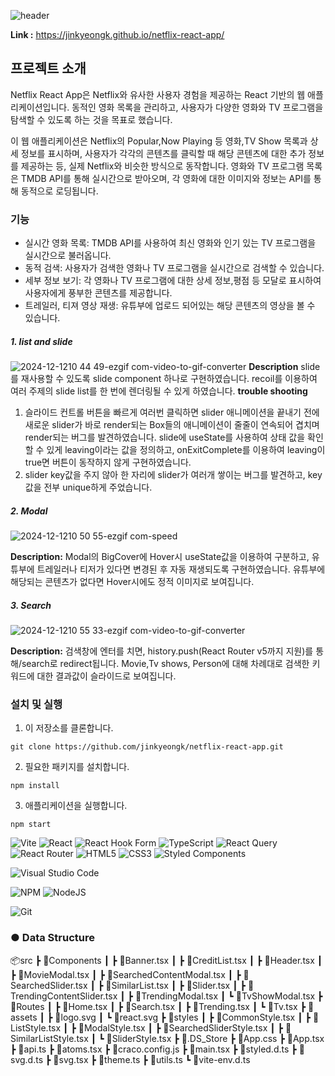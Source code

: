 ![header](https://capsule-render.vercel.app/api?type=venom&color=0:ff7f50,100:d50032&height=290&section=header&text=Netflix%20Clone&fontSize=90)

**Link :** https://jinkyeongk.github.io/netflix-react-app/

## 프로젝트 소개
Netflix React App은 Netflix와 유사한 사용자 경험을 제공하는 React 기반의 웹 애플리케이션입니다. 
동적인 영화 목록을 관리하고, 사용자가 다양한 영화와 TV 프로그램을 탐색할 수 있도록 하는 것을 목표로 했습니다.

이 웹 애플리케이션은 Netflix의 Popular,Now Playing 등 영화,TV Show 목록과 상세 정보를 표시하며, 사용자가 각각의 콘텐츠를 클릭할 때 해당 콘텐츠에 대한 추가 정보를 제공하는 등, 실제 Netflix와 비슷한 방식으로 동작합니다. 영화와 TV 프로그램 목록은 TMDB API를 통해 실시간으로 받아오며, 각 영화에 대한 이미지와 정보는 API를 통해 동적으로 로딩됩니다.


### 기능
* 실시간 영화 목록: TMDB API를 사용하여 최신 영화와 인기 있는 TV 프로그램을 실시간으로 불러옵니다.
* 동적 검색: 사용자가 검색한 영화나 TV 프로그램을 실시간으로 검색할 수 있습니다.
* 세부 정보 보기: 각 영화나 TV 프로그램에 대한 상세 정보,평점 등 모달로 표시하여 사용자에게 풍부한 콘텐츠를 제공합니다.
* 트레일러, 티져 영상 재생: 유튜부에 업로드 되어있는 해당 콘텐츠의 영상을 볼 수 있습니다.

##### 1. list and slide
![2024-12-1210 44 49-ezgif com-video-to-gif-converter](https://github.com/user-attachments/assets/b80f2186-89b0-45b6-9dbd-0600b9414f21)
**Description**
 slide를 재사용할 수 있도록 slide component 하나로 구현하였습니다.
 recoil를 이용하여 여러 주제의 slide list를 한 번에 렌더링될 수 있게 하였습니다. 
 **trouble shooting**
 1. 슬라이드 컨트롤 버튼을 빠르게 여러번 클릭하면 slider 애니메이션을 끝내기 전에 새로운 slider가 바로 render되는 Box들의 애니메이션이 줄줄이 연속되어 겹치며 render되는 버그를 발견하였습니다. slide에 useState를 사용하여 상태 값을 확인할 수 있게 leaving이라는 값을 정의하고, onExitComplete를 이용하여 leaving이 true면 버튼이 동작하지 않게 구현하였습니다.
 2. slider key값을 주지 않아 한 자리에 slider가 여러개 쌓이는 버그를 발견하고, key값을 전부 unique하게 주었습니다.

##### 2. Modal 
![2024-12-1210 50 55-ezgif com-speed](https://github.com/user-attachments/assets/2d517518-d143-4269-93e1-2a1c3fe44127)

**Description:**
Modal의 BigCover에 Hover시 useState값을 이용하여 구분하고, 유튜부에 트레일러나 티저가 있다면 변경된 후 자동 재생되도록 구현하였습니다. 
유튜부에 해당되는 콘텐츠가 없다면 Hover시에도 정적 이미지로 보여집니다.

##### 3. Search 
![2024-12-1210 55 33-ezgif com-video-to-gif-converter](https://github.com/user-attachments/assets/b598e595-613e-4a03-beae-ee2c32dfefd0)

**Description:**
검색창에 엔터를 치면, history.push(React Router v5까지 지원)를 통해/search로 redirect됩니다. 
Movie,Tv shows, Person에 대해 차례대로 검색한 키워드에 대한 결과값이 슬라이드로 보여집니다. 

### 설치 및 실행
1. 이 저장소를 클론합니다.

``` 
git clone https://github.com/jinkyeongk/netflix-react-app.git
 ```
 
2. 필요한 패키지를 설치합니다.

``` 
npm install
 ```
 
 3. 애플리케이션을 실행합니다.
``` 
npm start
 ```
 ![Vite](https://img.shields.io/badge/vite-%23646CFF.svg?style=for-the-badge&logo=vite&logoColor=white) ![React](https://img.shields.io/badge/react-%2320232a.svg?style=for-the-badge&logo=react&logoColor=%2361DAFB) ![React Hook Form](https://img.shields.io/badge/React%20Hook%20Form-%23EC5990.svg?style=for-the-badge&logo=reacthookform&log) ![TypeScript](https://img.shields.io/badge/typescript-%23007ACC.svg?style=for-the-badge&logo=typescript&logoColor=white) ![React Query](https://img.shields.io/badge/-React%20Query-FF4154?style=for-the-badge&logo=react%20query&logoColor=white) ![React Router](https://img.shields.io/badge/React_Router-CA4245?style=for-the-badge&logo=react-router&logoColor=white) ![HTML5](https://img.shields.io/badge/html5-%23E34F26.svg?style=for-the-badge&logo=html5&logoColor=white) ![CSS3](https://img.shields.io/badge/css3-%231572B6.svg?style=for-the-badge&logo=css3&logoColor=white) ![Styled Components](https://img.shields.io/badge/styled--components-DB7093?style=for-the-badge&logo=styled-components&logoColor=white)

![Visual Studio Code](https://img.shields.io/badge/Visual%20Studio%20Code-0078d7.svg?style=for-the-badge&logo=visual-studio-code&logoColor=white)

![NPM](https://img.shields.io/badge/NPM-%23CB3837.svg?style=for-the-badge&logo=npm&logoColor=white) ![NodeJS](https://img.shields.io/badge/node.js-6DA55F?style=for-the-badge&logo=node.js&logoColor=white)

![Git](https://img.shields.io/badge/git-%23F05033.svg?style=for-the-badge&logo=git&logoColor=white)


### ● Data Structure

📦src
 ┣ 📂Components
 ┃ ┣ 📜Banner.tsx
 ┃ ┣ 📜CreditList.tsx
 ┃ ┣ 📜Header.tsx
 ┃ ┣ 📜MovieModal.tsx
 ┃ ┣ 📜SearchedContentModal.tsx
 ┃ ┣ 📜SearchedSlider.tsx
 ┃ ┣ 📜SimilarList.tsx
 ┃ ┣ 📜Slider.tsx
 ┃ ┣ 📜TrendingContentSlider.tsx
 ┃ ┣ 📜TrendingModal.tsx
 ┃ ┗ 📜TvShowModal.tsx
 ┣ 📂Routes
 ┃ ┣ 📜Home.tsx
 ┃ ┣ 📜Search.tsx
 ┃ ┣ 📜Trending.tsx
 ┃ ┗ 📜Tv.tsx
 ┣ 📂assets
 ┃ ┣ 📜logo.svg
 ┃ ┗ 📜react.svg
 ┣ 📂styles
 ┃ ┣ 📜CommonStyle.tsx
 ┃ ┣ 📜ListStyle.tsx
 ┃ ┣ 📜ModalStyle.tsx
 ┃ ┣ 📜SearchedSliderStyle.tsx
 ┃ ┣ 📜SimilarListStyle.tsx
 ┃ ┗ 📜SliderStyle.tsx
 ┣ 📜.DS_Store
 ┣ 📜App.css
 ┣ 📜App.tsx
 ┣ 📜api.ts
 ┣ 📜atoms.tsx
 ┣ 📜craco.config.js
 ┣ 📜main.tsx
 ┣ 📜styled.d.ts
 ┣ 📜svg.d.ts
 ┣ 📜svg.tsx
 ┣ 📜theme.ts
 ┣ 📜utils.ts
 ┗ 📜vite-env.d.ts